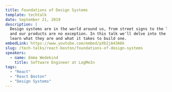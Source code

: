 ```yaml
---
title: Foundations of Design Systems
template: techtalk
date: September 21, 2019
description: |
  Design systems are in the world around us, from street signs to the layouts of grocery stores, 
  and our products are no exception. In this talk we'll delve into the world of Design Systems and 
  learn what they are and what it takes to build one.
embedLink: https://www.youtube.com/embed/pXb2jA43A6k
slug: /tech-talks/react-boston/foundations-of-design-systems
speakers:
  - name: Emma Wedekind
    title: Software Engineer at LogMeIn
tags:
  - "React"
  - "React Boston"
  - "Design Systems"
---
```

